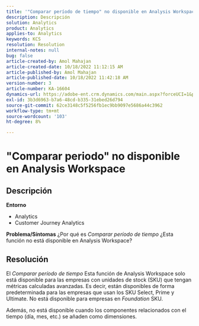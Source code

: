 ```yaml
---
title: '"Comparar período de tiempo" no disponible en Analysis Workspace'
description: Descripción
solution: Analytics
product: Analytics
applies-to: Analytics
keywords: KCS
resolution: Resolution
internal-notes: null
bug: false
article-created-by: Amol Mahajan
article-created-date: 10/18/2022 11:12:15 AM
article-published-by: Amol Mahajan
article-published-date: 10/18/2022 11:42:18 AM
version-number: 3
article-number: KA-16604
dynamics-url: https://adobe-ent.crm.dynamics.com/main.aspx?forceUCI=1&pagetype=entityrecord&etn=knowledgearticle&id=a99d38b4-d54e-ed11-bba2-0022480866ad
exl-id: 3b3d6963-b7a6-48cd-b335-31ebed26d794
source-git-commit: 62ce3148c5f5256fb1ec9bb9097e5686a44c3962
workflow-type: tm+mt
source-wordcount: '103'
ht-degree: 8%

---
```


# &quot;Comparar periodo&quot; no disponible en Analysis Workspace

## Descripción

<b>Entorno</b>
- Analytics
- Customer Journey Analytics

<b>Problema/Síntomas</b>
¿Por qué es *Comparar período de tiempo* ¿Esta función no está disponible en Analysis Workspace?


## Resolución


El *Comparar período de tiempo* Esta función de Analysis Workspace solo está disponible para las empresas con unidades de stock (SKU) que tengan métricas calculadas avanzadas. Es decir, están disponibles de forma predeterminada para las empresas que usan los SKU Select, Prime y Ultimate. No está disponible para empresas en *Foundation* SKU.

Además, no está disponible cuando los componentes relacionados con el tiempo (día, mes, etc.) se añaden como dimensiones.
